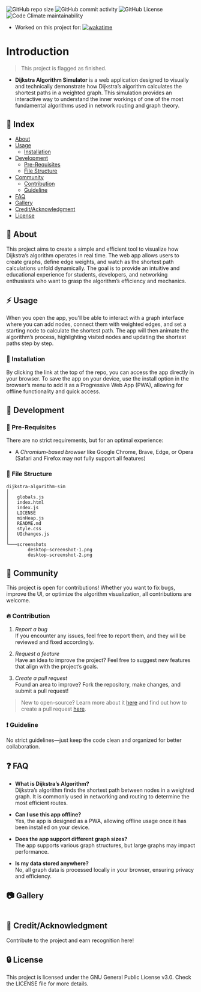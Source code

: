 ![GitHub repo size](https://img.shields.io/github/repo-size/lucAmbr0/dijkstra-algorithm-sim)
![GitHub commit activity](https://img.shields.io/github/commit-activity/t/lucAmbr0/dijkstra-algorithm-sim)
![GitHub License](https://img.shields.io/github/license/lucAmbr0/dijkstra-algorithm-sim)
![Code Climate maintainability](https://img.shields.io/codeclimate/maintainability-percentage/lucAmbr0/dijkstra-algorithm-sim)

* Worked on this project for: <a href="https://wakatime.com/badge/github/lucAmbr0/dijkstra-algorithm-sim"><img src="https://wakatime.com/badge/github/lucAmbr0/dijkstra-algorithm-sim.svg?style=flat" alt="wakatime"></a>

# Introduction
> This project is flagged as finished.

* **Dijkstra Algorithm Simulator** is a web application designed to visually and technically demonstrate how Dijkstra’s algorithm calculates the shortest paths in a weighted graph. This simulation provides an interactive way to understand the inner workings of one of the most fundamental algorithms used in network routing and graph theory.

## :ledger: Index

* [About](#beginner-about)
* [Usage](#zap-usage)
  - [Installation](#electric_plug-installation)
* [Development](#wrench-development)
  - [Pre-Requisites](#notebook-pre-requisites)
  - [File Structure](#file_folder-file-structure)
* [Community](#cherry_blossom-community)
  - [Contribution](#fire-contribution)
  - [Guideline](#exclamation-guideline)  
* [FAQ](#question-faq)
* [Gallery](#camera-gallery)
* [Credit/Acknowledgment](#star2-creditacknowledgment)
* [License](#lock-license)

##  :beginner: About
This project aims to create a simple and efficient tool to visualize how Dijkstra’s algorithm operates in real time. The web app allows users to create graphs, define edge weights, and watch as the shortest path calculations unfold dynamically. The goal is to provide an intuitive and educational experience for students, developers, and networking enthusiasts who want to grasp the algorithm’s efficiency and mechanics.

## :zap: Usage
When you open the app, you'll be able to interact with a graph interface where you can add nodes, connect them with weighted edges, and set a starting node to calculate the shortest path. The app will then animate the algorithm’s process, highlighting visited nodes and updating the shortest paths step by step.

###  :electric_plug: Installation
By clicking the link at the top of the repo, you can access the app directly in your browser.
To save the app on your device, use the install option in the browser’s menu to add it as a Progressive Web App (PWA), allowing for offline functionality and quick access.

##  :wrench: Development

### :notebook: Pre-Requisites
There are no strict requirements, but for an optimal experience:
* A *Chromium-based browser* like Google Chrome, Brave, Edge, or Opera (Safari and Firefox may not fully support all features)

###  :file_folder: File Structure

```
dijkstra-algorithm-sim
│
│   globals.js
│   index.html
│   index.js
│   LICENSE
│   minHeap.js
│   README.md
│   style.css
│   UIchanges.js
│
└───screenshots
        desktop-screenshot-1.png
        desktop-screenshot-2.png
```

## :cherry_blossom: Community
This project is open for contributions! Whether you want to fix bugs, improve the UI, or optimize the algorithm visualization, all contributions are welcome.

###  :fire: Contribution

1. *Report a bug* <br>
   If you encounter any issues, feel free to report them, and they will be reviewed and fixed accordingly.

2. *Request a feature* <br>
   Have an idea to improve the project? Feel free to suggest new features that align with the project’s goals.

3. *Create a pull request* <br>
   Found an area to improve? Fork the repository, make changes, and submit a pull request!

> New to open-source? Learn more about it [here](https://www.digitalocean.com/community/tutorial_series/an-introduction-to-open-source) and find out how to create a pull request [here](https://www.digitalocean.com/community/tutorials/how-to-create-a-pull-request-on-github).

### :exclamation: Guideline
No strict guidelines—just keep the code clean and organized for better collaboration.

## :question: FAQ
* **What is Dijkstra’s Algorithm?** <br>
  Dijkstra’s algorithm finds the shortest path between nodes in a weighted graph. It is commonly used in networking and routing to determine the most efficient routes.

* **Can I use this app offline?** <br>
  Yes, the app is designed as a PWA, allowing offline usage once it has been installed on your device.

* **Does the app support different graph sizes?** <br>
  The app supports various graph structures, but large graphs may impact performance.

* **Is my data stored anywhere?** <br>
  No, all graph data is processed locally in your browser, ensuring privacy and efficiency.

##  :camera: Gallery
<div style="display: flex">
<!-- Placeholder for future screenshots -->
</div>

## :star2: Credit/Acknowledgment
Contribute to the project and earn recognition here!

##  :lock: License
This project is licensed under the GNU General Public License v3.0. Check the LICENSE file for more details.

